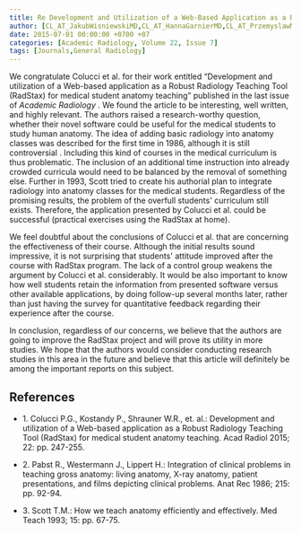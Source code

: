 ```yaml
---
title: Re Development and Utilization of a Web-Based Application as a Robust Radiology Teaching Tool (RadStax) for Medical Student Anatomy Teaching
author: [CL_AT_JakubWisniewskiMD,CL_AT_HannaGarnierMD,CL_AT_PrzemyslawMWaszakMD]
date: 2015-07-01 00:00:00 +0700 +07
categories: [Academic Radiology, Volume 22, Issue 7]
tags: [Journals,General Radiology]
---
```

We congratulate Colucci et al. for their work entitled “Development and utilization of a Web-based application as a Robust Radiology Teaching Tool (RadStax) for medical student anatomy teaching” published in the last issue of _Academic Radiology_ . We found the article to be interesting, well written, and highly relevant. The authors raised a research-worthy question, whether their novel software could be useful for the medical students to study human anatomy. The idea of adding basic radiology into anatomy classes was described for the first time in 1986, although it is still controversial . Including this kind of courses in the medical curriculum is thus problematic. The inclusion of an additional time instruction into already crowded curricula would need to be balanced by the removal of something else. Further in 1993, Scott tried to create his authorial plan to integrate radiology into anatomy classes for the medical students. Regardless of the promising results, the problem of the overfull students' curriculum still exists. Therefore, the application presented by Colucci et al. could be successful (practical exercises using the RadStax at home).

We feel doubtful about the conclusions of Colucci et al. that are concerning the effectiveness of their course. Although the initial results sound impressive, it is not surprising that students' attitude improved after the course with RadStax program. The lack of a control group weakens the argument by Colucci et al. considerably. It would be also important to know how well students retain the information from presented software versus other available applications, by doing follow-up several months later, rather than just having the survey for quantitative feedback regarding their experience after the course.

In conclusion, regardless of our concerns, we believe that the authors are going to improve the RadStax project and will prove its utility in more studies. We hope that the authors would consider conducting research studies in this area in the future and believe that this article will definitely be among the important reports on this subject.

## References

- 1\. Colucci P.G., Kostandy P., Shrauner W.R., et. al.: Development and utilization of a Web-based application as a Robust Radiology Teaching Tool (RadStax) for medical student anatomy teaching. Acad Radiol 2015; 22: pp. 247-255.


- 2\. Pabst R., Westermann J., Lippert H.: Integration of clinical problems in teaching gross anatomy: living anatomy, X-ray anatomy, patient presentations, and films depicting clinical problems. Anat Rec 1986; 215: pp. 92-94.


- 3\. Scott T.M.: How we teach anatomy efficiently and effectively. Med Teach 1993; 15: pp. 67-75.